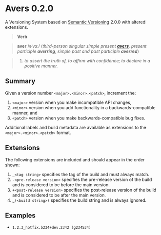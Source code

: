 # Avers 0.2.0

A Versioning System based on [Semantic Versioning](http://semver.org/) 2.0.0 with altered extensions.

> **Verb**

> **aver** /əˈvɜː/ ‎(_third-person singular simple present [**avers**](https://en.wiktionary.org/wiki/avers#English), present participle **averring**, simple past and past participle **averred**_)

> 1. _to assert the truth of, to affirm with confidence; to declare in a positive manner._

## Summary

Given a version number `<major>.<minor>.<patch>`, increment the:

1. `<major>` version when you make incompatible API changes,
2. `<minor>` version when you add functionality in a backwards-compatible manner, and
3. `<patch>` version when you make backwards-compatible bug fixes.

Additional labels and build metadata are available as extensions to the `<major>.<minor>.<patch>` format.

## Extensions

The following extensions are included and should appear in the order shown:

1. `_<tag string>` specifies the tag of the build and must always match.
2. `-<pre-release version>` specifies the pre-release version of the build and is considered to be before the main version.
3. `+<post-release version>` specifies the post-release version of the build and is considered to be after the main version.
4. `␣(<build string>)` specifies the build string and is always ignored.

## Examples

* `1.2.3_hotfix.b234+dev.2342 (g234534)`
